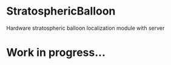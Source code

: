 # StratosphericBalloon
Hardware stratospheric balloon localization module with server

# Work in progress...
